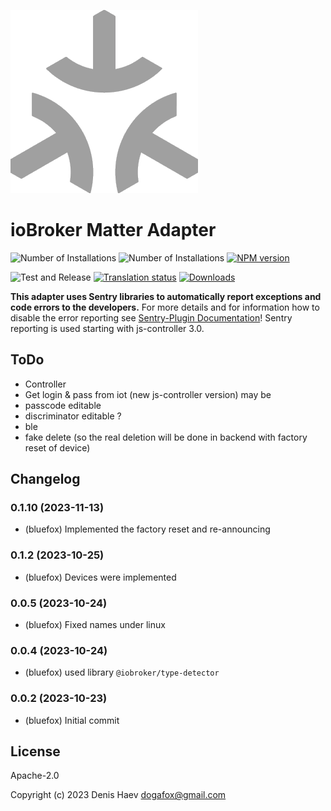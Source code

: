 ![Logo](admin/matter.png)
# ioBroker Matter Adapter

![Number of Installations](http://iobroker.live/badges/matter-installed.svg)
![Number of Installations](http://iobroker.live/badges/matter-stable.svg)
[![NPM version](http://img.shields.io/npm/v/iobroker.matter.svg)](https://www.npmjs.com/package/iobroker.matter)

![Test and Release](https://github.com/ioBroker/ioBroker.matter/workflows/Test%20and%20Release/badge.svg)
[![Translation status](https://weblate.iobroker.net/widgets/adapters/-/matter/svg-badge.svg)](https://weblate.iobroker.net/engage/adapters/?utm_source=widget)
[![Downloads](https://img.shields.io/npm/dm/iobroker.matter.svg)](https://www.npmjs.com/package/iobroker.matter)

**This adapter uses Sentry libraries to automatically report exceptions and code errors to the developers.** For more details and for information how to disable the error reporting see [Sentry-Plugin Documentation](https://github.com/ioBroker/plugin-sentry#plugin-sentry)! Sentry reporting is used starting with js-controller 3.0.

<!--
	Placeholder for the next version (at the beginning of the line):
	### **WORK IN PROGRESS**
-->
## ToDo
- Controller
- Get login & pass from iot (new js-controller version) may be
- passcode editable
- discriminator editable ?
- ble
- fake delete (so the real deletion will be done in backend with factory reset of device)

## Changelog
### 0.1.10 (2023-11-13)
* (bluefox) Implemented the factory reset and re-announcing

### 0.1.2 (2023-10-25)
* (bluefox) Devices were implemented

### 0.0.5 (2023-10-24)
* (bluefox) Fixed names under linux

### 0.0.4 (2023-10-24)
* (bluefox) used library `@iobroker/type-detector`

### 0.0.2 (2023-10-23)
* (bluefox) Initial commit

## License
Apache-2.0

Copyright (c) 2023 Denis Haev <dogafox@gmail.com>
